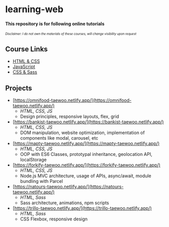 # learning-web

#### This repository is for following online tutorials

<sub><sup>_Disclaimer: I do not own the materials of these courses, will change visibility upon request_</sup></sub>

## Course Links

- [HTML & CSS](https://www.udemy.com/course/design-and-develop-a-killer-website-with-html5-and-css3/)
- [JavaScript](https://www.udemy.com/course/the-complete-javascript-course/)
- [CSS & Sass](https://www.udemy.com/course/advanced-css-and-sass/)

## Projects

- [https://omnifood-taewoo.netlify.app/](https://omnifood-taewoo.netlify.app/)
  - _HTML, CSS, JS_
  - Design principles, responsive layouts, flex, grid
- [https://bankist-taewoo.netlify.app/](https://bankist-taewoo.netlify.app/)
  - _HTML, CSS, JS_
  - DOM manipulation, website optimization, implementation of components like modal, carousel, etc
- [https://mapty-taewoo.netlify.app/](https://mapty-taewoo.netlify.app/)
  - _HTML, CSS, JS_
  - OOP with ES6 Classes, prototypal inheritance, geolocation API, localStorage
- [https://forkify-taewoo.netlify.app/](https://forkify-taewoo.netlify.app/)
  - _HTML, CSS, JS_
  - Node.js MVC architecture, usage of APIs, async/await, module bundling with Parcel
- [https://natours-taewoo.netlify.app/](https://natours-taewoo.netlify.app/)
  - _HTML, Sass_
  - Sass architecture, animations, npm scripts
- [https://trillo-taewoo.netlify.app/](https://trillo-taewoo.netlify.app/)
  - _HTML, Sass_
  - CSS Flexbox, responsive design
